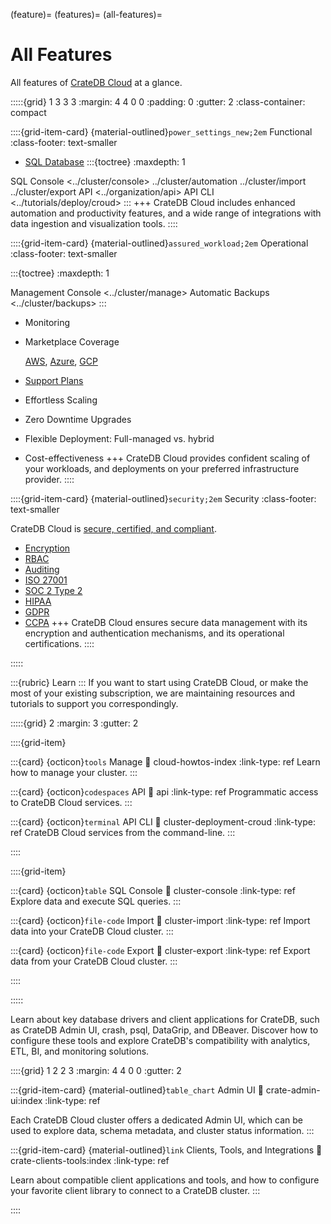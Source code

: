 (feature)=
(features)=
(all-features)=
# All Features

All features of [CrateDB Cloud] at a glance.

:::::{grid} 1 3 3 3
:margin: 4 4 0 0
:padding: 0
:gutter: 2
:class-container: compact

::::{grid-item-card} {material-outlined}`power_settings_new;2em` Functional
:class-footer: text-smaller

- [SQL Database][Database Features]
:::{toctree}
:maxdepth: 1

SQL Console <../cluster/console>
../cluster/automation
../cluster/import
../cluster/export
API <../organization/api>
API CLI <../tutorials/deploy/croud>
:::
+++
CrateDB Cloud includes enhanced automation and productivity features,
and a wide range of integrations with data ingestion and
visualization tools.
::::

::::{grid-item-card} {material-outlined}`assured_workload;2em` Operational
:class-footer: text-smaller

:::{toctree}
:maxdepth: 1

Management Console <../cluster/manage>
Automatic Backups <../cluster/backups>
:::
- Monitoring
- Marketplace Coverage

  [AWS][AWS Marketplace], [Azure][Azure Marketplace], [GCP][GCP Marketplace]
- [Support Plans]


- Effortless Scaling
- Zero Downtime Upgrades
- Flexible Deployment: Full-managed vs. hybrid
- Cost-effectiveness
+++
CrateDB Cloud provides confident scaling of your workloads,
and deployments on your preferred infrastructure provider.
::::

::::{grid-item-card} {material-outlined}`security;2em` Security
:class-footer: text-smaller

CrateDB Cloud is [secure, certified, and compliant].
- [Encryption]
- [RBAC]
- [Auditing]
- [ISO 27001]
- [SOC 2 Type 2]
- [HIPAA]
- [GDPR]
- [CCPA]
+++
CrateDB Cloud ensures secure data management with its encryption and
authentication mechanisms, and its operational certifications.
::::

:::::



:::{rubric} Learn
:::
If you want to start using CrateDB Cloud, or make the most of your
existing subscription, we are maintaining resources and tutorials
to support you correspondingly.


:::::{grid} 2
:margin: 3
:gutter: 2

::::{grid-item}

:::{card} {octicon}`tools` Manage
:link: cloud-howtos-index
:link-type: ref
Learn how to manage your cluster.
:::

:::{card} {octicon}`codespaces` API
:link: api
:link-type: ref
Programmatic access to CrateDB Cloud services.
:::

:::{card} {octicon}`terminal` API CLI
:link: cluster-deployment-croud
:link-type: ref
CrateDB Cloud services from the command-line.
:::

::::

::::{grid-item}

:::{card} {octicon}`table` SQL Console
:link: cluster-console
:link-type: ref
Explore data and execute SQL queries.
:::

:::{card} {octicon}`file-code` Import
:link: cluster-import
:link-type: ref
Import data into your CrateDB Cloud cluster.
:::

:::{card} {octicon}`file-code` Export
:link: cluster-export
:link-type: ref
Export data from your CrateDB Cloud cluster.
:::

::::

:::::


Learn about key database drivers and client applications for CrateDB,
such as CrateDB Admin UI, crash, psql, DataGrip, and DBeaver.
Discover how to configure these tools and explore CrateDB's compatibility
with analytics, ETL, BI, and monitoring solutions.


::::{grid} 1 2 2 3
:margin: 4 4 0 0
:gutter: 2


:::{grid-item-card} {material-outlined}`table_chart` Admin UI
:link: crate-admin-ui:index
:link-type: ref

Each CrateDB Cloud cluster offers a dedicated Admin UI, which can be used to explore
data, schema metadata, and cluster status information.
:::

:::{grid-item-card} {material-outlined}`link` Clients, Tools, and Integrations
:link: crate-clients-tools:index
:link-type: ref

Learn about compatible client applications and tools, and how to configure
your favorite client library to connect to a CrateDB cluster.
:::

::::


[Auditing]: https://cratedb.com/product/features/auditing
[AWS Marketplace]: https://aws.amazon.com/marketplace/pp/prodview-l7rqf2xpeaubk
[Azure Marketplace]: https://azuremarketplace.microsoft.com/en-us/marketplace/apps/crate.cratedbcloud?tab=overview
[CCPA]: https://leginfo.legislature.ca.gov/faces/codes_displaySection.xhtml?lawCode=CIV&sectionNum=1798.140.
[CrateDB Cloud]: https://cratedb.com/product/cloud
[Database Features]: https://cratedb.com/docs/guide/feature/
[Encryption]: https://cratedb.com/product/features/data-encryption
[GCP Marketplace]: https://console.cloud.google.com/marketplace/product/cratedb-public/cratedb-gcp
[GDPR]: https://gdpr-info.eu/
[HIPAA]: https://www.cdc.gov/phlp/php/resources/health-insurance-portability-and-accountability-act-of-1996-hipaa.html?CDC_AAref_Val=https://www.cdc.gov/phlp/publications/topic/hipaa.html
[ISO 27001]: https://cratedb.com/blog/cratedb-elevates-its-security-standards-and-achieves-iso-27001-certification
[RBAC]: https://cratedb.com/product/features/authorization
[secure, certified, and compliant]: https://cratedb.com/contact/security
[SOC 2 Type 2]: https://cratedb.com/blog/soc-2-type-2-compliance 
[Support Plans]: https://cratedb.com/support/support-plans


<!--
Custom styles.
TODO: Possibly upstream to crate-docs-theme.
-->
<style>
.compact ul {
  margin-top: 0;
  margin-bottom: 0;
}
</style>
